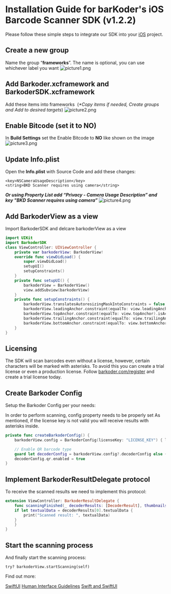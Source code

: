 # Installation Guide for barKoder's iOS Barcode Scanner SDK (v1.2.2)

Please follow these simple steps to integrate our SDK into your [iOS](https://developer.apple.com/) project.

## Create a new group 
Name the group “**frameworks**”. The name is optional, you can use whichever label you want
				![picture1.png](https://docs.barkoder.com/picture1.png)
## Add **Barkoder.xcframework** and **BarkoderSDK.xcframework** 
Add these items into frameworks  (*\*Copy items if needed, Create groups and Add to desired targets*)
		![picture2.png](https://docs.barkoder.com/picture2.png)
## Enable Bitcode (set it to NO)  
In **Build Settings** set the Enable Bitcode to **NO** like shown on the image
		![picture3.png](https://docs.barkoder.com/picture3.png)
## Update Info.plist
Open the **Info.plist** with Source Code and add these changes:
```plaintext
<key>NSCameraUsageDescription</key>
<string>BKD Scanner requires using camera</string>
```
***Or using Property List add “Privacy - Camera Usage Description” and key "BKD Scanner requires using camera”***
		![picture4.png](https://docs.barkoder.com/picture4.png)
    
## Add **BarkoderView** as a view

Import BarkoderSDK and delcare barkoderView as a view
```swift
import UIKit
import BarkoderSDK
class ViewController: UIViewController {
    private var barkoderView: BarkoderView!
    override func viewDidLoad() {
        super.viewDidLoad()
        setupUI()
        setupConstraints()
    }
    private func setupUI() {
        barkoderView = BarkoderView()
        view.addSubview(barkoderView)
    }
    private func setupConstraints() {
        barkoderView.translatesAutoresizingMaskIntoConstraints = false
        barkoderView.leadingAnchor.constraint(equalTo: view.leadingAnchor).isActive = true
        barkoderView.topAnchor.constraint(equalTo: view.topAnchor).isActive = true
        barkoderView.trailingAnchor.constraint(equalTo: view.trailingAnchor).isActive = true
        barkoderView.bottomAnchor.constraint(equalTo: view.bottomAnchor).isActive = true
    }
}
```

## Licensing

The SDK will scan barcodes even without a license, however, certain characters will be marked with asterisks. To avoid this you can create a trial license or even a production license. Follow [barkoder.com/register](https://barkoder.com/register/ref=github) and create a trial license today.


## Create Barkoder Config
Setup the Barkoder Config per your needs:

In order to perform scanning, config property needs to be properly set
As mentioned, if the license key is not valid you will receive results with asterisks inside.

```swift
private func createBarkoderConfig() {
	barkoderView.config = BarkoderConfig(licenseKey: "LICENSE_KEY") { licenseResult in print("Licensing SDK: \(licenseResult)") }

	// Enable QR barcode type
	guard let decoderConfig = barkoderView.config?.decoderConfig else { return }
	decoderConfig.qr.enabled = true
}
```

## Implement **BarkoderResultDelegate** protocol 

To receive the scanned results we need to implement this protocol:

```swift
extension ViewController: BarkoderResultDelegate {
	func scanningFinished(_ decoderResults: [DecoderResult], thumbnails: [UIImage]?, image: UIImage?) {
    if let textualData = decoderResults[0].textualData {
    	print("Scanned result: ", textualData)
    }
	}  
}

```

## Start the scanning process

And finally start the scanning process:
```plaintext
try? barkoderView.startScanning(self)
```


Find out more:

[SwiftUI](https://developer.apple.com/tutorials/app-dev-training) 
[Human Interface Guidelines](https://developer.apple.com/design/human-interface-guidelines/) 
[Swift and SwiftUI](https://blog.timac.org/2022/1005-state-of-swift-and-swiftui-ios16/)

